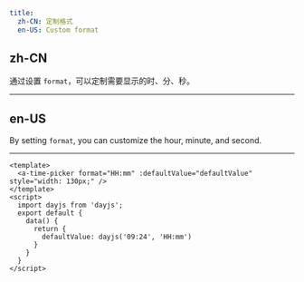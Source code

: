 ```yaml
title:
  zh-CN: 定制格式
  en-US: Custom format
```

## zh-CN

通过设置 `format`，可以定制需要显示的时、分、秒。

---

## en-US

By setting `format`, you can customize the hour, minute, and second.

---

```vue
<template>
  <a-time-picker format="HH:mm" :defaultValue="defaultValue" style="width: 130px;" />
</template>
<script>
  import dayjs from 'dayjs';
  export default {
    data() {
      return {
        defaultValue: dayjs('09:24', 'HH:mm')
      }
    }
  }
</script>
```
